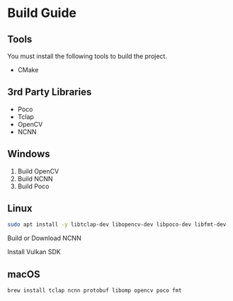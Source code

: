 # Build Guide

## Tools

You must install the following tools to build the project.

- CMake

## 3rd Party Libraries

- Poco
- Tclap
- OpenCV
- NCNN

## Windows

1. Build OpenCV
2. Build NCNN
3. Build Poco

## Linux

```bash
sudo apt install -y libtclap-dev libopencv-dev libpoco-dev libfmt-dev
```

Build or Download NCNN

Install Vulkan SDK

## macOS

```bash
brew install tclap ncnn protobuf libomp opencv poco fmt
```
